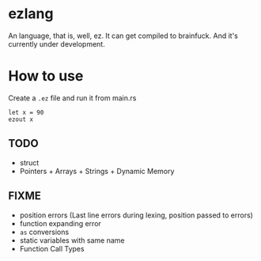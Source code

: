 # ezlang
An language, that is, well, ez. It can get compiled to brainfuck. And it's currently under development.

# How to use
Create a `.ez` file and run it from main.rs
```
let x = 90
ezout x
```

## TODO
* struct
* Pointers + Arrays + Strings + Dynamic Memory

## FIXME
* position errors (Last line errors during lexing, position passed to errors)
* function expanding error
* `as` conversions
* static variables with same name
* Function Call Types
